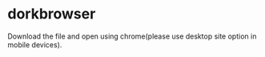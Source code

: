 # dorkbrowser
Download the file and open using chrome(please use desktop site option in mobile devices).
